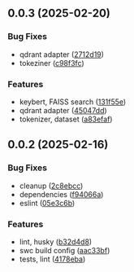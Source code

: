 ## 0.0.3 (2025-02-20)


### Bug Fixes

* qdrant adapter ([2712d19](https://github.com/cmmvio/cmmv-ai/commit/2712d19e756e0afb362d49d2a3043e96ce24ca33))
* tokeziner ([c98f3fc](https://github.com/cmmvio/cmmv-ai/commit/c98f3fcdf97728d675c5508efd7260cc60bfc45d))


### Features

* keybert, FAISS search ([131f55e](https://github.com/cmmvio/cmmv-ai/commit/131f55e8d83312c7c6b20f8bd9d05a3851e748f5))
* qdrant adapter ([45047dd](https://github.com/cmmvio/cmmv-ai/commit/45047dd97ebcb77fcd019f7b12de03b068e1669b))
* tokenizer, dataset ([a83efaf](https://github.com/cmmvio/cmmv-ai/commit/a83efaf44b0269a940fd85e041a2b3a0f02e68c6))



## 0.0.2 (2025-02-16)


### Bug Fixes

* cleanup ([2c8ebcc](https://github.com/andrehrferreira/typescript-module/commit/2c8ebccbb091e553b6b3b20ca196e265a770c2ec))
* dependencies ([f94066a](https://github.com/andrehrferreira/typescript-module/commit/f94066a5d4c167bd871ad2959a8529bfd1bc75d9))
* eslint ([05e3c6b](https://github.com/andrehrferreira/typescript-module/commit/05e3c6b845f27caceaf025e31a251f531a390770))


### Features

* lint, husky ([b32d4d8](https://github.com/andrehrferreira/typescript-module/commit/b32d4d83ff9d4d1584358ecad3efaa7bbfd6a1b5))
* swc build config ([aac33bf](https://github.com/andrehrferreira/typescript-module/commit/aac33bf4446a1063405b35997c894889903d4541))
* tests, lint ([4178eba](https://github.com/andrehrferreira/typescript-module/commit/4178ebaa7b317cf2826f75bbefc5039557196c46))



